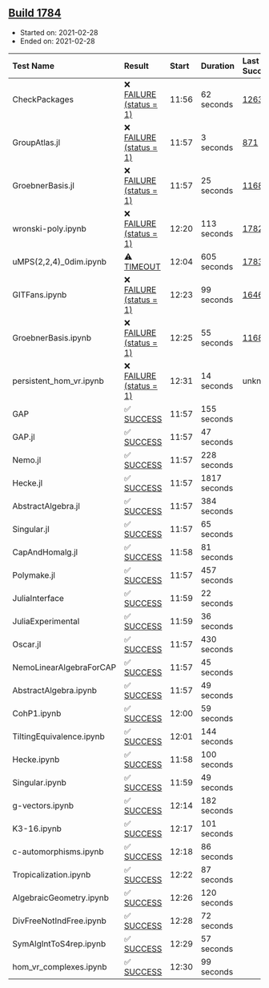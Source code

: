 ## [Build 1784](https://oscarci.mathematik.uni-kl.de/job/oscar-stable/1784/)

* Started on: 2021-02-28
* Ended on: 2021-02-28

| Test Name    | Result | Start | Duration | Last Success | First Failure |
|:-------------|:-------|:------|:---------|:-------------|:--------------|
| CheckPackages | ❌ [FAILURE (status = 1)](https://oscarci.mathematik.uni-kl.de/job/oscar-stable/1784/artifact/logs/build-1784/CheckPackages.log) | 11:56 | 62 seconds | [1263](https://oscarci.mathematik.uni-kl.de/job/oscar-stable/1263/) | [1264](https://oscarci.mathematik.uni-kl.de/job/oscar-stable/1264/) |
| GroupAtlas.jl | ❌ [FAILURE (status = 1)](https://oscarci.mathematik.uni-kl.de/job/oscar-stable/1784/artifact/logs/build-1784/GroupAtlas.jl.log) | 11:57 | 3 seconds | [871](https://oscarci.mathematik.uni-kl.de/job/oscar-stable/871/) | [872](https://oscarci.mathematik.uni-kl.de/job/oscar-stable/872/) |
| GroebnerBasis.jl | ❌ [FAILURE (status = 1)](https://oscarci.mathematik.uni-kl.de/job/oscar-stable/1784/artifact/logs/build-1784/GroebnerBasis.jl.log) | 11:57 | 25 seconds | [1168](https://oscarci.mathematik.uni-kl.de/job/oscar-stable/1168/) | [1169](https://oscarci.mathematik.uni-kl.de/job/oscar-stable/1169/) |
| wronski-poly.ipynb | ❌ [FAILURE (status = 1)](https://oscarci.mathematik.uni-kl.de/job/oscar-stable/1784/artifact/logs/build-1784/wronski-poly.ipynb.log) | 12:20 | 113 seconds | [1782](https://oscarci.mathematik.uni-kl.de/job/oscar-stable/1782/) | [1783](https://oscarci.mathematik.uni-kl.de/job/oscar-stable/1783/) |
| uMPS(2,2,4)_0dim.ipynb | ⚠ [TIMEOUT](https://oscarci.mathematik.uni-kl.de/job/oscar-stable/1784/artifact/logs/build-1784/uMPS-2-2-4-_0dim.ipynb.log) | 12:04 | 605 seconds | [1783](https://oscarci.mathematik.uni-kl.de/job/oscar-stable/1783/) | [1784](https://oscarci.mathematik.uni-kl.de/job/oscar-stable/1784/) |
| GITFans.ipynb | ❌ [FAILURE (status = 1)](https://oscarci.mathematik.uni-kl.de/job/oscar-stable/1784/artifact/logs/build-1784/GITFans.ipynb.log) | 12:23 | 99 seconds | [1646](https://oscarci.mathematik.uni-kl.de/job/oscar-stable/1646/) | [1647](https://oscarci.mathematik.uni-kl.de/job/oscar-stable/1647/) |
| GroebnerBasis.ipynb | ❌ [FAILURE (status = 1)](https://oscarci.mathematik.uni-kl.de/job/oscar-stable/1784/artifact/logs/build-1784/GroebnerBasis.ipynb.log) | 12:25 | 55 seconds | [1168](https://oscarci.mathematik.uni-kl.de/job/oscar-stable/1168/) | [1169](https://oscarci.mathematik.uni-kl.de/job/oscar-stable/1169/) |
| persistent_hom_vr.ipynb | ❌ [FAILURE (status = 1)](https://oscarci.mathematik.uni-kl.de/job/oscar-stable/1784/artifact/logs/build-1784/persistent_hom_vr.ipynb.log) | 12:31 | 14 seconds | unknown | unknown |
| GAP | ✅ [SUCCESS](https://oscarci.mathematik.uni-kl.de/job/oscar-stable/1784/artifact/logs/build-1784/GAP.log) | 11:57 | 155 seconds |  |  |
| GAP.jl | ✅ [SUCCESS](https://oscarci.mathematik.uni-kl.de/job/oscar-stable/1784/artifact/logs/build-1784/GAP.jl.log) | 11:57 | 47 seconds |  |  |
| Nemo.jl | ✅ [SUCCESS](https://oscarci.mathematik.uni-kl.de/job/oscar-stable/1784/artifact/logs/build-1784/Nemo.jl.log) | 11:57 | 228 seconds |  |  |
| Hecke.jl | ✅ [SUCCESS](https://oscarci.mathematik.uni-kl.de/job/oscar-stable/1784/artifact/logs/build-1784/Hecke.jl.log) | 11:57 | 1817 seconds |  |  |
| AbstractAlgebra.jl | ✅ [SUCCESS](https://oscarci.mathematik.uni-kl.de/job/oscar-stable/1784/artifact/logs/build-1784/AbstractAlgebra.jl.log) | 11:57 | 384 seconds |  |  |
| Singular.jl | ✅ [SUCCESS](https://oscarci.mathematik.uni-kl.de/job/oscar-stable/1784/artifact/logs/build-1784/Singular.jl.log) | 11:57 | 65 seconds |  |  |
| CapAndHomalg.jl | ✅ [SUCCESS](https://oscarci.mathematik.uni-kl.de/job/oscar-stable/1784/artifact/logs/build-1784/CapAndHomalg.jl.log) | 11:58 | 81 seconds |  |  |
| Polymake.jl | ✅ [SUCCESS](https://oscarci.mathematik.uni-kl.de/job/oscar-stable/1784/artifact/logs/build-1784/Polymake.jl.log) | 11:57 | 457 seconds |  |  |
| JuliaInterface | ✅ [SUCCESS](https://oscarci.mathematik.uni-kl.de/job/oscar-stable/1784/artifact/logs/build-1784/JuliaInterface.log) | 11:59 | 22 seconds |  |  |
| JuliaExperimental | ✅ [SUCCESS](https://oscarci.mathematik.uni-kl.de/job/oscar-stable/1784/artifact/logs/build-1784/JuliaExperimental.log) | 11:59 | 36 seconds |  |  |
| Oscar.jl | ✅ [SUCCESS](https://oscarci.mathematik.uni-kl.de/job/oscar-stable/1784/artifact/logs/build-1784/Oscar.jl.log) | 11:57 | 430 seconds |  |  |
| NemoLinearAlgebraForCAP | ✅ [SUCCESS](https://oscarci.mathematik.uni-kl.de/job/oscar-stable/1784/artifact/logs/build-1784/NemoLinearAlgebraForCAP.log) | 11:57 | 45 seconds |  |  |
| AbstractAlgebra.ipynb | ✅ [SUCCESS](https://oscarci.mathematik.uni-kl.de/job/oscar-stable/1784/artifact/logs/build-1784/AbstractAlgebra.ipynb.log) | 11:57 | 49 seconds |  |  |
| CohP1.ipynb | ✅ [SUCCESS](https://oscarci.mathematik.uni-kl.de/job/oscar-stable/1784/artifact/logs/build-1784/CohP1.ipynb.log) | 12:00 | 59 seconds |  |  |
| TiltingEquivalence.ipynb | ✅ [SUCCESS](https://oscarci.mathematik.uni-kl.de/job/oscar-stable/1784/artifact/logs/build-1784/TiltingEquivalence.ipynb.log) | 12:01 | 144 seconds |  |  |
| Hecke.ipynb | ✅ [SUCCESS](https://oscarci.mathematik.uni-kl.de/job/oscar-stable/1784/artifact/logs/build-1784/Hecke.ipynb.log) | 11:58 | 100 seconds |  |  |
| Singular.ipynb | ✅ [SUCCESS](https://oscarci.mathematik.uni-kl.de/job/oscar-stable/1784/artifact/logs/build-1784/Singular.ipynb.log) | 11:59 | 49 seconds |  |  |
| g-vectors.ipynb | ✅ [SUCCESS](https://oscarci.mathematik.uni-kl.de/job/oscar-stable/1784/artifact/logs/build-1784/g-vectors.ipynb.log) | 12:14 | 182 seconds |  |  |
| K3-16.ipynb | ✅ [SUCCESS](https://oscarci.mathematik.uni-kl.de/job/oscar-stable/1784/artifact/logs/build-1784/K3-16.ipynb.log) | 12:17 | 101 seconds |  |  |
| c-automorphisms.ipynb | ✅ [SUCCESS](https://oscarci.mathematik.uni-kl.de/job/oscar-stable/1784/artifact/logs/build-1784/c-automorphisms.ipynb.log) | 12:18 | 86 seconds |  |  |
| Tropicalization.ipynb | ✅ [SUCCESS](https://oscarci.mathematik.uni-kl.de/job/oscar-stable/1784/artifact/logs/build-1784/Tropicalization.ipynb.log) | 12:22 | 87 seconds |  |  |
| AlgebraicGeometry.ipynb | ✅ [SUCCESS](https://oscarci.mathematik.uni-kl.de/job/oscar-stable/1784/artifact/logs/build-1784/AlgebraicGeometry.ipynb.log) | 12:26 | 120 seconds |  |  |
| DivFreeNotIndFree.ipynb | ✅ [SUCCESS](https://oscarci.mathematik.uni-kl.de/job/oscar-stable/1784/artifact/logs/build-1784/DivFreeNotIndFree.ipynb.log) | 12:28 | 72 seconds |  |  |
| SymAlgIntToS4rep.ipynb | ✅ [SUCCESS](https://oscarci.mathematik.uni-kl.de/job/oscar-stable/1784/artifact/logs/build-1784/SymAlgIntToS4rep.ipynb.log) | 12:29 | 57 seconds |  |  |
| hom_vr_complexes.ipynb | ✅ [SUCCESS](https://oscarci.mathematik.uni-kl.de/job/oscar-stable/1784/artifact/logs/build-1784/hom_vr_complexes.ipynb.log) | 12:30 | 99 seconds |  |  |
